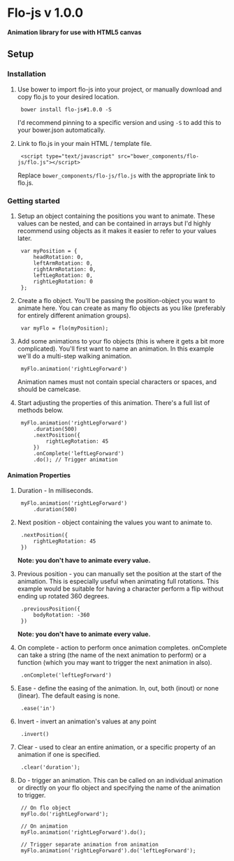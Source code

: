 # Flo-js v 1.0.0

__Animation library for use with HTML5 canvas__

## Setup

### Installation

1. Use bower to import flo-js into your project, or manually download and copy flo.js to your desired location.

        bower install flo-js#1.0.0 -S

    I'd recommend pinning to a specific version and using `-S` to add this to your bower.json automatically.

2. Link to flo.js in your main HTML / template file.

        <script type="text/javascript" src="bower_components/flo-js/flo.js"></script>

    Replace `bower_components/flo-js/flo.js` with the appropriate link to flo.js.

### Getting started

1. Setup an object containing the positions you want to animate. These values can be nested, and can be contained in arrays but I'd highly recommend using objects as it makes it easier to refer to your values later.

        var myPosition = {
            headRotation: 0,
            leftArmRotation: 0,
            rightArmRotation: 0,
            leftLegRotation: 0,
            rightLegRotation: 0
        };

2. Create a flo object. You'll be passing the position-object you want to animate here. You can create as many flo objects as you like (preferably for entirely different animation groups).

        var myFlo = flo(myPosition);

3. Add some animations to your flo objects (this is where it gets a bit more complicated). You'll first want to name an animation. In this example we'll do a multi-step walking animation.

        myFlo.animation('rightLegForward')

    Animation names must not contain special characters or spaces, and should be camelcase.

4. Start adjusting the properties of this animation. There's a full list of methods below.

        myFlo.animation('rightLegForward')
            .duration(500)
            .nextPosition({
                rightLegRotation: 45
            })
            .onComplete('leftLegForward')
            .do(); // Trigger animation

#### Animation Properties

1. Duration - In milliseconds.

        myFlo.animation('rightLegForward')
            .duration(500)

2. Next position - object containing the values you want to animate to.

        .nextPosition({
            rightLegRotation: 45
        })

    **Note: you don't have to animate every value.**

3. Previous position - you can manually set the position at the start of the animation. This is especially useful when animating full rotations. This example would be suitable for having a character perform a flip without ending up rotated 360 degrees.

        .previousPosition({
            bodyRotation: -360
        })

    **Note: you don't have to animate every value.**

4. On complete - action to perform once animation completes. onComplete can take a string (the name of the next animation to perform) or a function (which you may want to trigger the next animation in also).

        .onComplete('leftLegForward')

5. Ease - define the easing of the animation. In, out, both (inout) or none (linear). The default easing is none.

        .ease('in')

6. Invert - invert an animation's values at any point

        .invert()

7. Clear - used to clear an entire animation, or a specific property of an animation if one is specified.

        .clear('duration');

8. Do - trigger an animation. This can be called on an individual animation or directly on your flo object and specifying the name of the animation to trigger.

        // On flo object
        myFlo.do('rightLegForward');

        // On animation
        myFlo.animation('rightLegForward').do();

        // Trigger separate animation from animation
        myFlo.animation('rightLegForward').do('leftLegForward');
